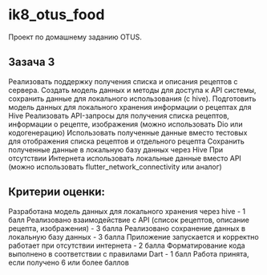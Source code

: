 # ik8_otus_food
Проект по домашнему заданию OTUS.

## Зазача 3
Реализовать поддержку получения списка и описания рецептов с сервера. Создать модель данных и методы для доступа к API системы, сохранить данные для локального использования (с hive).
Подготовить модель данных для локального хранения информации о рецептах для Hive
Реализовать API-запросы для получения списка рецептов, информации о рецепте, изображения (можно использовать Dio или кодогенерацию)
Использовать полученные данные вместо тестовых для отображения списка рецептов и отдельного рецепта
Сохранить полученные данные в локальную базу данных через Hive
При отсутствии Интернета использовать локальные данные вместо API (можно использовать flutter_network_connectivity или аналог)


## Критерии оценки:
Разработана модель данных для локального хранения через hive - 1 балл
Реализовано взаимодействие с API (список рецептов, описание рецепта, изображения) - 3 балла
Реализовано сохранение данных в локальную базу данных - 3 балла
Приложение запускается и корректно работает при отсутствии интернета - 2 балла
Форматирование кода выполнено в соответствии с правилами Dart - 1 балл
Работа принята, если получено 6 или более баллов

